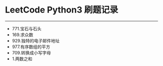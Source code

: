 # LeetCode Python3 刷题记录
***
- 771.宝石与石头
- 169.求众数
- 929.独特的电子邮件地址
- 977.有序数组的平方
- 709.转换成小写字母
- 1.两数之和